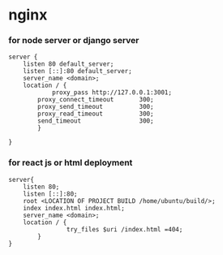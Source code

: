 # nginx

### for node server or django server

```
server {
	listen 80 default_server;
	listen [::]:80 default_server;
	server_name <domain>;
	location / {
        	proxy_pass http://127.0.0.1:3001;
		proxy_connect_timeout       300;
		proxy_send_timeout          300;
		proxy_read_timeout          300;
		send_timeout                300;
    	}

}

```




### for react js or html deployment 


```
server{
	listen 80;
	listen [::]:80;
	root <LOCATION OF PROJECT BUILD /home/ubuntu/build/>;
	index index.html index.html;
	server_name <domain>;
	location / {
                try_files $uri /index.html =404;
        }
}
```
